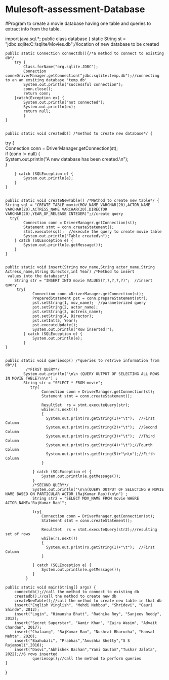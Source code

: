 # Mulesoft-assessment-Database
#Program to create a movie database having one table and queries to extract info from the table.








import java.sql.*;
public class database {
	static String st = "jdbc:sqlite:C:/sqlite/Movies.db";//location of new database to be created
	
	public static Connection connectdb(){/*a method to connect to existing db*/
		try {
			Class.forName("org.sqlite.JDBC");
			Connection conn=DriverManager.getConnection("jdbc:sqlite:temp.db");//connecting to an an exsiting database 'temp.db'
			System.out.println("successful connection");
			conn.close();
			return conn;
		}catch(Exception ex) {
			System.out.println("not connected");
			System.out.println(ex);
			return null;
			}
	}
	
	
	public static void createdb() /*method to create new database*/ {  
try {  
            Connection conn = DriverManager.getConnection(st);  
            if (conn != null) {  
                 System.out.println("A new database has been created.\n");  
            }  
   
        } catch (SQLException e) {  
            System.out.println(e);  
        }  
    }
	
	
	public static void createNewTable() /*Method to create new table*/ {   
    String sql = "CREATE TABLE movie(MOV_NAME VARCHAR(20),ACTOR_NAME VARCHAR(20),ACTRESS_NAME VARCHAR(20),DIRECTOR VARCHAR(20),YEAR_OF_RELEASE INTEGER)";//create query
      try{  
            Connection conn = DriverManager.getConnection(st);  
            Statement stmt = conn.createStatement();  
            stmt.execute(sql);  //execute the query to create movie table
            System.out.println("Table created\n");
        } catch (SQLException e) {  
            System.out.println(e.getMessage());  
        }  
    }  
	
	
	public static void insert(String mov_name,String actor_name,String Actress_name,String Director,int Year) /*Method to insert
	 values into the database*/{   
		String str = "INSERT INTO movie VALUES(?,?,?,?,?)";  //insert query
		 try{  
	            Connection conn =DriverManager.getConnection(st);  
	            PreparedStatement pst = conn.prepareStatement(str); 
	            pst.setString(1, mov_name);  //parameterized query
	            pst.setString(2, actor_name);  
	            pst.setString(3, Actress_name);  
	            pst.setString(4, Director);  
	            pst.setInt(5, Year);  
	            pst.executeUpdate();  
	            System.out.println("Row inserted!");
	        } catch (SQLException e) {  
	            System.out.println(e);  
	        } 
	}
		 
	
	public static void queriesop() /*queries to retrive information from db*/{   
		     /*FIRST QUERY*/     
		    System.out.println("\n\n (QUERY OUTPUT OF SELECTING ALL ROWS IN MOVIE TABLE)\n\n") ;
		    String str = "SELECT * FROM movie";
		       try{  
		            Connection conn = DriverManager.getConnection(st);  
		            Statement stmt = conn.createStatement();
		            
		            ResultSet  rs = stmt.executeQuery(str);
		            while(rs.next())
		            {
		              System.out.print(rs.getString(1)+"\t");  //First Column
		              System.out.print(rs.getString(2)+"\t");  //Second Column
		              System.out.print(rs.getString(3)+"\t");  //Third Column
		              System.out.print(rs.getString(4)+"\t");//Fourth Column
		              System.out.print(rs.getString(5)+"\n\n");//Fifth Column
		            }
		         
		        } catch (SQLException e) {  
		            System.out.println(e.getMessage());  
		        } 
		        /*SECOND QUERY*/
		        System.out.println("\n\n(QUERY OUTPUT OF SELECTING A MOVIE NAME BASED ON PARTICULAR ACTOR (RajKumar Rao))\n\n") ;
		        String str2 = "SELECT MOV_NAME FROM movie WHERE ACTOR_NAME='RajKumar Rao'";
			       
		        try{  
		            Connection conn = DriverManager.getConnection(st);  
		            Statement stmt = conn.createStatement();
		            
		            ResultSet  rs = stmt.executeQuery(str2);//resulting set of rows
		            while(rs.next())
		            {
		              System.out.print(rs.getString(1)+"\t");  //First Column
		            }
		         
		        } catch (SQLException e) {  
		            System.out.println(e.getMessage());  
		        }  
		     }   
    
	public static void main(String[] args) {
		connectdb();//call the method to connect to existing db
		createdb();//call the method to create new db
		createNewTable();//call the method to create new table in that db
        insert("English Vinglish", "Mehdi Nebbou", "Shridevi", "Gauri Shinde", 2012);
    	insert("Login", "Himanshu Bhatt", "Radhika Roy", "Sanjeev Reddy", 2012);
    	insert("Secret Superstar", "Aamir Khan", "Zaira Wasim", "Advait Chandan", 2017);
    	insert("Chalaang", "RajKumar Rao", "Nushrat Bharucha", "Hansal Mehta", 2020);
    	insert("Baahubali", "Prabhas","Anushka Shetty","S S Rajamouli",2016);
    	insert("Dasvi","Abhishek Bachan","Yami Gautam","Tushar Jalota", 2022);//6 rows inserted
    	        queriesop();//call the method to perform queries
	}
}
